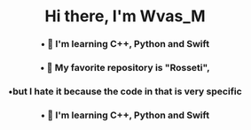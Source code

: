 
<div id="header" align="center">
    <h1>Hi there, I'm Wvas_M</h1>
    <h3>• 🦐 I'm learning C++, Python and Swift</h3>
    <h3>• 🥑 My favorite repository is "Rosseti",</h3>
    <h3>•but I hate it because the code in that is very specific</h3>
    <h3>• 🦐 I'm learning C++, Python and Swift</h3>
</div>
